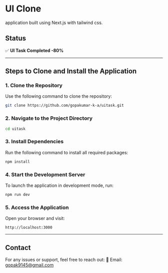 # UI Clone

 application built using Next.js with tailwind css.

## Status

✅ **UI Task Completed -80%**


---

## Steps to Clone and Install the Application

### 1. Clone the Repository

Use the following command to clone the repository:
```bash
git clone https://github.com/gopakumar-k-a/uitask.git
```

### 2. Navigate to the Project Directory
```bash
cd uitask
```

### 3. Install Dependencies
Run the following command to install all required packages:
```bash
npm install
```

### 4. Start the Development Server
To launch the application in development mode, run:
```bash
npm run dev
```

### 5. Access the Application
Open your browser and visit:
```
http://localhost:3000
```

---

## Contact

For any issues or support, feel free to reach out:
📧 Email: [gopak9145@gmail.com](mailto:gopak9145@gmail.com)

